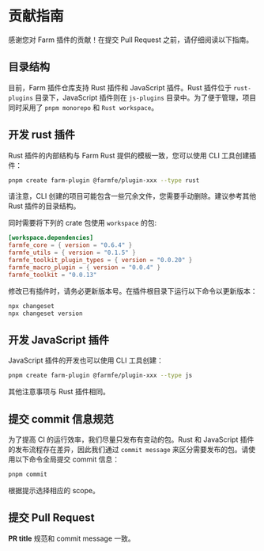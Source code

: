 # 贡献指南

感谢您对 Farm 插件的贡献！在提交 Pull Request 之前，请仔细阅读以下指南。

## 目录结构

目前，Farm 插件仓库支持 Rust 插件和 JavaScript 插件。Rust 插件位于 `rust-plugins` 目录下，JavaScript 插件则在 `js-plugins` 目录中。为了便于管理，项目同时采用了 `pnpm monorepo` 和 `Rust workspace`。

## 开发 rust 插件

Rust 插件的内部结构与 Farm Rust 提供的模板一致，您可以使用 CLI 工具创建插件：

```bash
pnpm create farm-plugin @farmfe/plugin-xxx --type rust
```
请注意，CLI 创建的项目可能包含一些冗余文件，您需要手动删除。建议参考其他 Rust 插件的目录结构。

同时需要将下列的 crate 包使用 `workspace` 的包:

```toml
[workspace.dependencies]
farmfe_core = { version = "0.6.4" }
farmfe_utils = { version = "0.1.5" }
farmfe_toolkit_plugin_types = { version = "0.0.20" }
farmfe_macro_plugin = { version = "0.0.4" }
farmfe_toolkit = "0.0.13"
```

修改已有插件时，请务必更新版本号。在插件根目录下运行以下命令以更新版本：

```bash
npx changeset
npx changeset version
```


## 开发 JavaScript 插件

JavaScript 插件的开发也可以使用 CLI 工具创建：

```bash
pnpm create farm-plugin @farmfe/plugin-xxx --type js
```
其他注意事项与 Rust 插件相同。

## 提交 commit 信息规范

为了提高 CI 的运行效率，我们尽量只发布有变动的包。Rust 和 JavaScript 插件的发布流程存在差异，因此我们通过 `commit message` 来区分需要发布的包。请使用以下命令全局提交 commit 信息：

```bash
pnpm commit
```
根据提示选择相应的 scope。

## 提交 Pull Request

**PR title** 规范和 commit message 一致。
